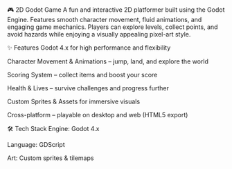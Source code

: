 🎮 2D Godot Game
A fun and interactive 2D platformer built using the Godot Engine. Features smooth character movement, fluid animations, and engaging game mechanics. Players can explore levels, collect points, and avoid hazards while enjoying a visually appealing pixel-art style.

✨ Features
Godot 4.x for high performance and flexibility

Character Movement & Animations – jump, land, and explore the world

Scoring System – collect items and boost your score

Health & Lives – survive challenges and progress further

Custom Sprites & Assets for immersive visuals

Cross-platform – playable on desktop and web (HTML5 export)

🛠 Tech Stack
Engine: Godot 4.x

Language: GDScript

Art: Custom sprites & tilemaps
